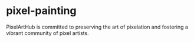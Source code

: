 # pixel-painting
PixelArtHub is committed to preserving the art of pixelation and fostering a vibrant community of pixel artists.
